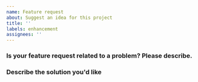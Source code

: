 ```yaml
---
name: Feature request
about: Suggest an idea for this project
title: ''
labels: enhancement
assignees: ''
---
```


### Is your feature request related to a problem? Please describe.
<!--
A clear and concise description of what the problem is.
Ex. I'm always frustrated when [...]
-->

### Describe the solution you'd like
<!-- OPTIONAL: A clear and concise description of what you want to happen. -->
